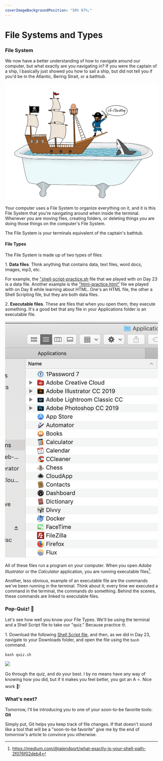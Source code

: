 ```yaml
---
coverImageBackgroundPosition: "50% 87%;"
---
```


# File Systems and Types

### File System

We now have a better understanding of how to navigate around our computer, but what exactly are you navigating _in_? If you were the captain of a ship, I basically just showed you how to sail a ship, but did not tell you if you'd be in the Atlantic, Bering Strait, or a bathtub.

![](public/assets/ship.png)

Your computer uses a File System to organize everything on it, and it is this File System that you're navigating around when inside the terminal. Whenever you are moving files, creating folders, or deleting things you are doing those things on the computer's File System.

The File System is your terminals equivalent of the captain's bathtub.

#### File Types

The File System is made up of two types of files:

1\. **Data files**. Think anything that contains data, text files, word docs, images, mp3, etc.

For example, the ["shell-script-practice.sh](src/shell-script-practice.sh) file that we played with on Day 23 is a data file.  Another example is the ["html-practice.html"](src/html-practice.html) file we played with on Day 8 while learning about HTML. One's an HTML file, the other a Shell Scripting file, but they are both data files.

2\. **Executable files**. These are files that when you open them, they execute something. It's a good bet that any file in your Applications folder is an executable file.

![](public/assets/executable-files.png)

All of these files run a program on your computer. When you open _Adobe Illustrator_ or the _Calculator_ application, you are running executable files[^appexe].

Another, less obvious, example of an executable file are the commands we've been running in the terminal. Think about it; every time we executed a command in the terminal, the commands _do_ something. Behind the scenes, these commands are linked to executable files.

### Pop-Quiz! 🤨

Let's see how well you know your File Types.  We'll be using the terminal and a Shell Script file to take our "quiz." Because practice 🤓.

1\. Download the following [Shell Script file](src/quiz.sh), and then, as we did in Day 23, navigate to your Downloads folder, and open the file using the `bash` command.

```bash quiz.sh```

![](public/assets/quiz.gif)

Go through the quiz, and do your best.  I by no means have any way of  knowing how you did, but if it makes you feel better, you got an A ⭐️.  Nice work 👏!

### What's next?

Tomorrow, I'll be introducing you to one of your soon-to-be favorite tools: **Git**

Simply put, Git helps you keep track of file changes. If that doesn't sound like a tool that will be a "soon-to-be favorite" give me by the end of tomorrow's article to convince you otherwise. 

[^appexe]: https://medium.com/@jalendport/what-exactly-is-your-shell-path-2f076f02deb4